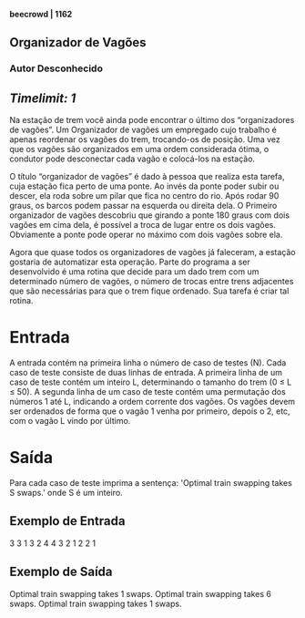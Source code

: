 **beecrowd | 1162**
## Organizador de Vagões

### Autor Desconhecido
_Timelimit: 1_
---

Na estação de trem você ainda pode encontrar o último dos “organizadores de vagões”. Um Organizador de vagões um empregado cujo trabalho é apenas reordenar os vagões do trem, trocando-os de posição. Uma vez que os vagões são organizados em uma ordem considerada ótima, o condutor pode desconectar cada vagão e colocá-los na estação.

O título “organizador de vagões” é dado à pessoa que realiza esta tarefa, cuja estação fica perto de uma ponte. Ao invés da ponte poder subir ou descer, ela roda sobre um pilar que fica no centro do rio. Após rodar 90 graus, os barcos podem passar na esquerda ou direita dela. O Primeiro organizador de vagões descobriu que girando a ponte 180 graus com dois vagões em cima dela, é possível a troca de lugar entre os dois vagões. Obviamente a ponte pode operar no máximo com dois vagões sobre ela.

Agora que quase todos os organizadores de vagões já faleceram, a estação gostaria de automatizar esta operação. Parte do programa a ser desenvolvido é uma rotina que decide para um dado trem com um determinado número de vagões, o número de trocas entre trens adjacentes que são necessárias para que o  trem fique ordenado. Sua tarefa é criar tal rotina.

# Entrada

A entrada contém na primeira linha o número de caso de testes (N). Cada caso de teste consiste de duas linhas de entrada. A primeira linha de um caso de teste contém um inteiro L, determinando o tamanho do trem (0 ≤ L ≤ 50). A segunda linha de um caso de teste contém uma permutação dos números 1 até L, indicando a ordem corrente dos vagões. Os vagões devem ser ordenados de forma que o vagão 1 venha por primeiro, depois o 2, etc, com o vagão L vindo por último.

# Saída

Para cada caso de teste imprima a sentença: 'Optimal train swapping takes S swaps.' onde S é um inteiro.

## Exemplo de Entrada
3
3
1 3 2
4
4 3 2 1
2
2 1

## Exemplo de Saída
Optimal train swapping takes 1 swaps.
Optimal train swapping takes 6 swaps.
Optimal train swapping takes 1 swaps.